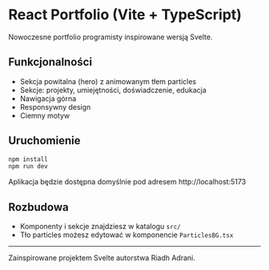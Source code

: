 # React Portfolio (Vite + TypeScript)

Nowoczesne portfolio programisty inspirowane wersją Svelte.

## Funkcjonalności
- Sekcja powitalna (hero) z animowanym tłem particles
- Sekcje: projekty, umiejętności, doświadczenie, edukacja
- Nawigacja górna
- Responsywny design
- Ciemny motyw

## Uruchomienie

```bash
npm install
npm run dev
```

Aplikacja będzie dostępna domyślnie pod adresem http://localhost:5173

## Rozbudowa
- Komponenty i sekcje znajdziesz w katalogu `src/`
- Tło particles możesz edytować w komponencie `ParticlesBG.tsx`

---

Zainspirowane projektem Svelte autorstwa Riadh Adrani.
